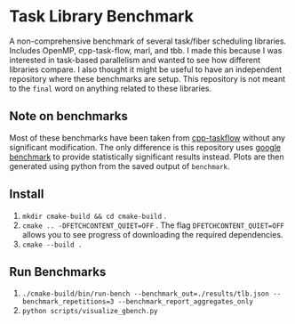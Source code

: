 # Task Library Benchmark

A non-comprehensive benchmark of several task/fiber scheduling libraries. Includes OpenMP, cpp-task-flow, marl, and tbb. I made this because I was interested in task-based parallelism and wanted
to see how different libraries compare. I also thought it might be useful to have an independent repository where these benchmarks are setup. This repository is not meant to the `final` word
on anything related to these libraries.

## Note on benchmarks

Most of these benchmarks have been taken from [cpp-taskflow](https://github.com/cpp-taskflow/cpp-taskflow) without any significant modification.
The only difference is this repository uses [google benchmark](https://github.com/google/benchmark) to provide statistically significant results instead.
Plots are then generated using python from the saved output of `benchmark`.

## Install

1. `mkdir cmake-build && cd cmake-build` .
2. `cmake .. -DFETCHCONTENT_QUIET=OFF` . The flag `DFETCHCONTENT_QUIET=OFF` allows you to see progress of downloading the required dependencies.
3. `cmake --build .` 

## Run Benchmarks

1. `./cmake-build/bin/run-bench --benchmark_out=./results/tlb.json --benchmark_repetitions=3 --benchmark_report_aggregates_only` 
2. `python scripts/visualize_gbench.py` 

